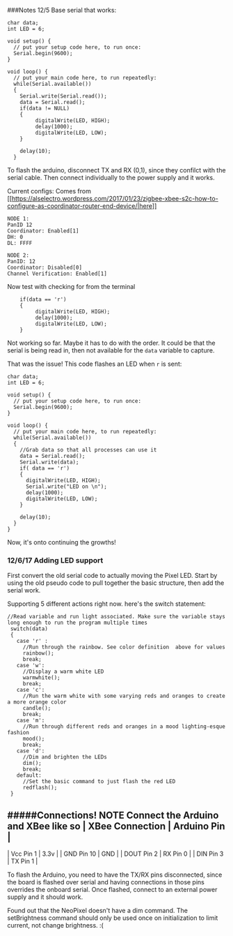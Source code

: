 ###Notes 12/5
Base serial that works:
```
char data;
int LED = 6;

void setup() {
  // put your setup code here, to run once:
  Serial.begin(9600);
}

void loop() {
  // put your main code here, to run repeatedly:
  while(Serial.available())
  {
    Serial.write(Serial.read());
    data = Serial.read();
    if(data != NULL)
    {
         digitalWrite(LED, HIGH);
         delay(1000);
         digitalWrite(LED, LOW);
    }

    delay(10);
  }
```

To flash the arduino, disconnect TX and RX (0,1), since they confilct with the serial cable.
Then connect individually to the power supply and it works.

Current configs: Comes from [[https://alselectro.wordpress.com/2017/01/23/zigbee-xbee-s2c-how-to-configure-as-coordinator-router-end-device/|here]]
```
NODE 1:
PanID 12
Coordinator: Enabled[1]
DH: 0
DL: FFFF

NODE 2:
PanID: 12
Coordinator: Disabled[0]
Channel Verification: Enabled[1]
```
Now test with checking for from the terminal
```
    if(data == 'r')
    {
         digitalWrite(LED, HIGH);
         delay(1000);
         digitalWrite(LED, LOW);
    }
```
Not working so far. Maybe it has to do with the order. It could be that the serial
is being read in, then not available for the  `data` variable to capture.

That was the issue! This code flashes an LED when `r` is sent:
```
char data;
int LED = 6;

void setup() {
  // put your setup code here, to run once:
  Serial.begin(9600);
}

void loop() {
  // put your main code here, to run repeatedly:
  while(Serial.available())
  {
    //Grab data so that all processes can use it
    data = Serial.read();
    Serial.write(data);
    if( data == 'r')
    {
      digitalWrite(LED, HIGH);
      Serial.write("LED on \n");
      delay(1000);
      digitalWrite(LED, LOW);
    }

    delay(10);
  }
}
```
Now, it's onto continuing the growths!


### 12/6/17 Adding LED support
First convert the old serial code to actually moving the Pixel LED. Start by using the
old pseudo code to pull together the basic structure, then add the serial work.

Supporting 5 different actions right now. here's the switch statement:
```
//Read variable and run light associated. Make sure the variable stays long enough to run the program multiple times
 switch(data)
 {
   case 'r' :
     //Run through the rainbow. See color definition  above for values
     rainbow();
     break;
   case 'w':
     //Display a warm white LED
     warmwhite();
     break;
   case 'c':
     //Run the warm white with some varying reds and oranges to create a more orange color
     candle();
     break;
   case 'm':
     //Run through different reds and oranges in a mood lighting-esque fashion
     mood();
     break;
   case 'd':
     //Dim and brighten the LEDs
     dim();
     break;
   default:
     //Set the basic command to just flash the red LED
     redflash();
 }
```
#####Connections!
**NOTE** Connect the Arduino and XBee like so
| XBee Connection | Arduino Pin |
----------------------------------
| Vcc Pin 1       | 3.3v        |
| GND Pin 10      | GND         |
| DOUT Pin 2      | RX Pin 0    |
| DIN Pin 3       | TX Pin 1    |

To flash the Arduino, you need to have the TX/RX pins disconnected, since the
board is flashed over serial and having connections in those pins overrides the
onboard serial. Once flashed, connect to an external power supply and it should work.


Found out that the NeoPixel doesn't have a dim command. The setBrightness command
should only be used once on initialization to limit current, not change brightness. :(
